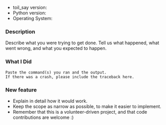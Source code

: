 * toil_say version:
* Python version:
* Operating System:

### Description

Describe what you were trying to get done.
Tell us what happened, what went wrong, and what you expected to happen.

### What I Did

```
Paste the command(s) you ran and the output.
If there was a crash, please include the traceback here.
```

### New feature

- Explain in detail how it would work.
- Keep the scope as narrow as possible, to make it easier to implement.
- Remember that this is a volunteer-driven project, and that code contributions are welcome :)
